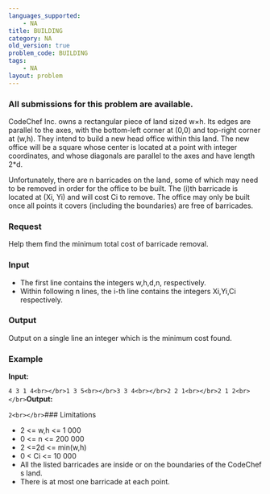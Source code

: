 ```yaml
---
languages_supported:
    - NA
title: BUILDING
category: NA
old_version: true
problem_code: BUILDING
tags:
    - NA
layout: problem
---
```

###  All submissions for this problem are available. 

CodeChef Inc. owns a rectangular piece of land sized w×h. Its edges are parallel to the axes, with the bottom-left corner at (0,0) and top-right corner at (w,h). They intend to build a new head office within this land. The new office will be a square whose center is located at a point with integer coordinates, and whose diagonals are parallel to the axes and have length 2\*d.

Unfortunately, there are n barricades on the land, some of which may need to be removed in order for the office to be built. The (i)th barricade is located at (Xi, Yi) and will cost Ci to remove. The office may only be built once all points it covers (including the boundaries) are free of barricades.

### Request

Help them find the minimum total cost of barricade removal.

### Input

- The first line contains the integers w,h,d,n, respectively.
- Within following n lines, the i-th line contains the integers Xi,Yi,Ci respectively.

### Output

Output on a single line an integer which is the minimum cost found.

### Example

**Input:**

`4 3 1 4<br></br>1 3 5<br></br>3 3 4<br></br>2 2 1<br></br>2 1 2<br></br>`**Output:**

`2<br></br>`### Limitations

- 2 <= w,h <= 1 000
- 0 <= n <= 200 000
- 2 <=2d <= min(w,h)
- 0 < Ci <= 10 000
- All the listed barricades are inside or on the boundaries of the CodeChef s land.
- There is at most one barricade at each point.

